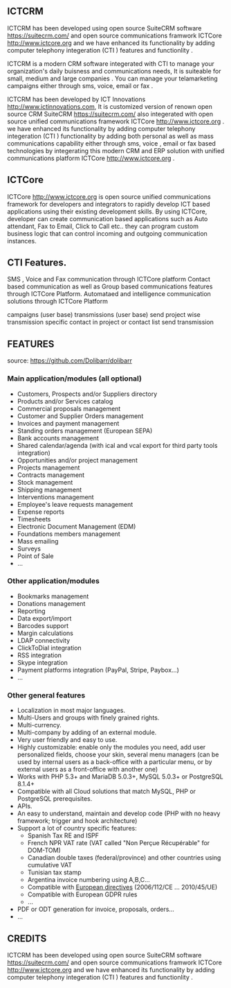 ## ICTCRM

ICTCRM  has been developed using open source SuiteCRM software https://suitecrm.com/ and open source communications framwork ICTCore http://www.ictcore.org  and we have enhanced  its functionality  by  adding  computer telephony integeration (CTI )  features and  functionlity  .

ICTCRM is a modern CRM software integerated with CTI to manage your organization's daily buisness and communications needs, It is suiteable for small, medium and large companies . You can manage your  telamarketing campaigns either through sms, voice, email or fax . 

ICTCRM  has been developed by ICT Innovations http://www.ictinnovations.com, It is customized version of renown open source CRM SuiteCRM https://suitecrm.com/  also integerated with open source unified communications framework ICTCore http://www.ictcore.org .  we have enhanced  its functionality  by  adding  computer telephony integeration (CTI ) functionality by adding  both personal as well as mass communications capability either through sms, voice , email or fax based technologies  by integerating  this  modern CRM and ERP solution with unified communications platform  ICTCore http://www.ictcore.org  .

## ICTCore

ICTCore http://www.ictcore.org   is open source unified communications framework for developers and integrators to rapidly develop ICT based applications using their existing development skills. By using ICTCore, developer can create communication based applications such as Auto attendant, Fax to Email, Click to Call etc.. they can program custom business logic that can control incoming and outgoing communication instances.

## CTI Features.

SMS , Voice and Fax communication  through  ICTCore platform
Contact based communication as well as Group based communications features through ICTCore Platform. 
Automataed and intelligence  communication solutions  through ICTCore Platform

campaigns  (user base)
transmissions (user base)
send project wise transmission
specific contact in project or contact list send transmission



## FEATURES
source:  https://github.com/Dolibarr/dolibarr

### Main application/modules (all optional)

- Customers, Prospects and/or Suppliers directory
- Products and/or Services catalog
- Commercial proposals management
- Customer and Supplier Orders management
- Invoices and payment management
- Standing orders management (European SEPA)
- Bank accounts management
- Shared calendar/agenda (with ical and vcal export for third party tools integration)
- Opportunities and/or project management
- Projects management
- Contracts management
- Stock management
- Shipping management
- Interventions management
- Employee's leave requests management
- Expense reports
- Timesheets
- Electronic Document Management (EDM)
- Foundations members management
- Mass emailing
- Surveys
- Point of Sale
- …

### Other application/modules

- Bookmarks management
- Donations management
- Reporting
- Data export/import
- Barcodes support
- Margin calculations
- LDAP connectivity
- ClickToDial integration
- RSS integration
- Skype integration
- Payment platforms integration (PayPal, Stripe, Paybox...)
- …

### Other general features

- Localization in most major languages.
- Multi-Users and groups with finely grained rights.
- Multi-currency.
- Multi-company by adding of an external module.
- Very user friendly and easy to use.
- Highly customizable: enable only the modules you need, add user personalized fields, choose your skin, several menu managers (can be used by internal users as a back-office with a particular menu, or by external users as a front-office with another one)
- Works with PHP 5.3+ and MariaDB 5.0.3+, MySQL 5.0.3+ or PostgreSQL 8.1.4+
- Compatible with all Cloud solutions that match MySQL, PHP or PostgreSQL prerequisites.
- APIs.
- An easy to understand, maintain and develop code (PHP with no heavy framework; trigger and hook architecture)
- Support a lot of country specific features:
    - Spanish Tax RE and ISPF
    - French NPR VAT rate (VAT called "Non Perçue Récupérable" for DOM-TOM)
    - Canadian double taxes (federal/province) and other countries using cumulative VAT
    - Tunisian tax stamp
    - Argentina invoice numbering using A,B,C... 
    - Compatible with [European directives](http://europa.eu/legislation_summaries/taxation/l31057_en.htm) (2006/112/CE ... 2010/45/UE)
    - Compatible with European GDPR rules
    - ...
- PDF or ODT generation for invoice, proposals, orders...
- …



## CREDITS

ICTCRM  has been developed using open source SuiteCRM software https://suitecrm.com/ and open source communications framwork ICTCore http://www.ictcore.org  and we have enhanced  its functionality  by  adding  computer telephony integeration (CTI )  features and  functionlity  .



